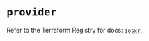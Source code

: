 # `provider`

Refer to the Terraform Registry for docs: [`iosxr`](https://registry.terraform.io/providers/ciscodevnet/iosxr/0.6.0/docs).
